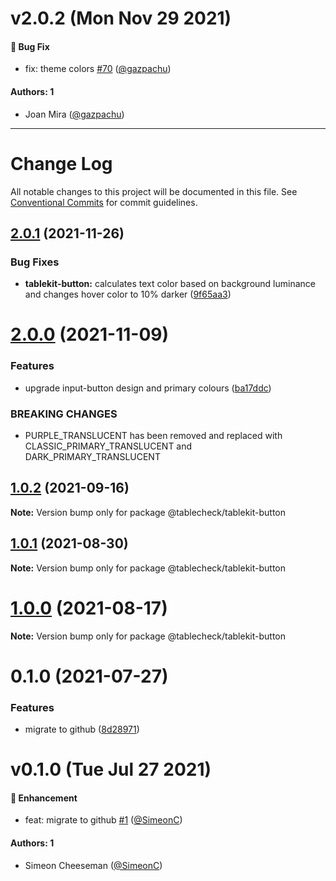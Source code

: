 # v2.0.2 (Mon Nov 29 2021)

#### 🐛 Bug Fix

- fix: theme colors [#70](https://github.com/tablecheck/tablekit/pull/70) ([@gazpachu](https://github.com/gazpachu))

#### Authors: 1

- Joan Mira ([@gazpachu](https://github.com/gazpachu))

---

# Change Log

All notable changes to this project will be documented in this file.
See [Conventional Commits](https://conventionalcommits.org) for commit guidelines.

## [2.0.1](https://github.com/tablecheck/tablekit/compare/@tablecheck/tablekit-button@2.0.0...@tablecheck/tablekit-button@2.0.1) (2021-11-26)


### Bug Fixes

* **tablekit-button:** calculates text color based on background luminance and changes hover color to 10% darker ([9f65aa3](https://github.com/tablecheck/tablekit/commit/9f65aa3e35660895bf9a3e62b1451a04eb53992c))





# [2.0.0](https://github.com/tablecheck/tablekit/compare/@tablecheck/tablekit-button@1.0.2...@tablecheck/tablekit-button@2.0.0) (2021-11-09)


### Features

* upgrade input-button design and primary colours ([ba17ddc](https://github.com/tablecheck/tablekit/commit/ba17ddccb7634573f8c151a734d2f1acb3b82ec7))


### BREAKING CHANGES

* PURPLE_TRANSLUCENT has been removed and replaced with CLASSIC_PRIMARY_TRANSLUCENT and DARK_PRIMARY_TRANSLUCENT





## [1.0.2](https://github.com/tablecheck/tablekit/compare/@tablecheck/tablekit-button@1.0.1...@tablecheck/tablekit-button@1.0.2) (2021-09-16)

**Note:** Version bump only for package @tablecheck/tablekit-button





## [1.0.1](https://github.com/tablecheck/tablekit/compare/@tablecheck/tablekit-button@1.0.0...@tablecheck/tablekit-button@1.0.1) (2021-08-30)

**Note:** Version bump only for package @tablecheck/tablekit-button





# [1.0.0](https://github.com/tablecheck/tablekit/compare/@tablecheck/tablekit-button@0.1.0...@tablecheck/tablekit-button@1.0.0) (2021-08-17)

**Note:** Version bump only for package @tablecheck/tablekit-button





# 0.1.0 (2021-07-27)


### Features

* migrate to github ([8d28971](https://github.com/tablecheck/tablekit/commit/8d28971175010fcb2a3cd9c48a749e7af1bdc9f9))





# v0.1.0 (Tue Jul 27 2021)

#### 🚀 Enhancement

- feat: migrate to github [#1](https://github.com/tablecheck/tablekit/pull/1) ([@SimeonC](https://github.com/SimeonC))

#### Authors: 1

- Simeon Cheeseman ([@SimeonC](https://github.com/SimeonC))
